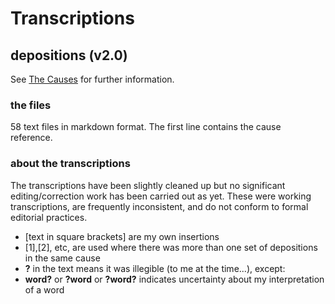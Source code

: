 Transcriptions
=========

depositions (v2.0)
----

See [The Causes](http://earlymodernweb.org/defamation/causes.html) for further information.

### the files

58 text files in markdown format. The first line contains the cause reference.

### about the transcriptions

The transcriptions have been slightly cleaned up but no significant editing/correction work has been carried out as yet. These were working transcriptions, are frequently inconsistent, and do not conform to formal editorial practices.

* [text in square brackets] are my own insertions 
* [1],[2], etc, are used where there was more than one set of depositions in the same cause
* **?** in the text means it was illegible (to me at the time...), except:
* **word?** or **?word** or **?word?** indicates uncertainty about my interpretation of a word 

